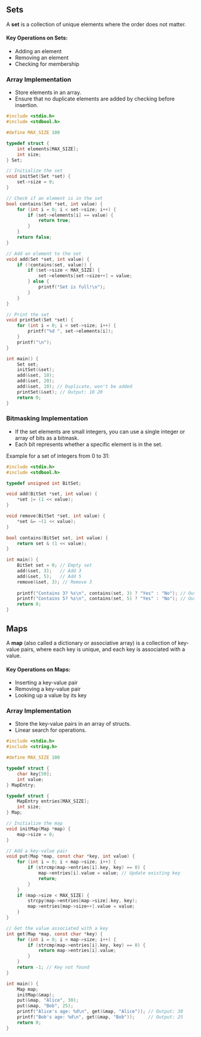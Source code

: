 ## Sets

A **set** is a collection of unique elements where the order does not matter.

#### Key Operations on Sets:

- Adding an element
- Removing an element
- Checking for membership

### Array Implementation

- Store elements in an array.
- Ensure that no duplicate elements are added by checking before insertion.

```c
#include <stdio.h>
#include <stdbool.h>

#define MAX_SIZE 100

typedef struct {
    int elements[MAX_SIZE];
    int size;
} Set;

// Initialize the set
void initSet(Set *set) {
    set->size = 0;
}

// Check if an element is in the set
bool contains(Set *set, int value) {
    for (int i = 0; i < set->size; i++) {
        if (set->elements[i] == value) {
            return true;
        }
    }
    return false;
}

// Add an element to the set
void add(Set *set, int value) {
    if (!contains(set, value)) {
        if (set->size < MAX_SIZE) {
            set->elements[set->size++] = value;
        } else {
            printf("Set is full!\n");
        }
    }
}

// Print the set
void printSet(Set *set) {
    for (int i = 0; i < set->size; i++) {
        printf("%d ", set->elements[i]);
    }
    printf("\n");
}

int main() {
    Set set;
    initSet(&set);
    add(&set, 10);
    add(&set, 20);
    add(&set, 10); // Duplicate, won't be added
    printSet(&set); // Output: 10 20
    return 0;
}
```

### Bitmasking Implementation

- If the set elements are small integers, you can use a single integer or array of bits as a bitmask.
- Each bit represents whether a specific element is in the set.

Example for a set of integers from 0 to 31:
```c
#include <stdio.h>
#include <stdbool.h>

typedef unsigned int BitSet;

void add(BitSet *set, int value) {
    *set |= (1 << value);
}

void remove(BitSet *set, int value) {
    *set &= ~(1 << value);
}

bool contains(BitSet set, int value) {
    return set & (1 << value);
}

int main() {
    BitSet set = 0; // Empty set
    add(&set, 3);   // Add 3
    add(&set, 5);   // Add 5
    remove(&set, 3); // Remove 3
    
    printf("Contains 3? %s\n", contains(set, 3) ? "Yes" : "No"); // Output: No
    printf("Contains 5? %s\n", contains(set, 5) ? "Yes" : "No"); // Output: Yes
    return 0;
}
```

## Maps

A **map** (also called a dictionary or associative array) is a collection of key-value pairs, where each key is unique, and each key is associated with a value.

#### Key Operations on Maps:

- Inserting a key-value pair
- Removing a key-value pair
- Looking up a value by its key

### Array Implementation

- Store the key-value pairs in an array of structs.
- Linear search for operations.

```c
#include <stdio.h>
#include <string.h>

#define MAX_SIZE 100

typedef struct {
    char key[50];
    int value;
} MapEntry;

typedef struct {
    MapEntry entries[MAX_SIZE];
    int size;
} Map;

// Initialize the map
void initMap(Map *map) {
    map->size = 0;
}

// Add a key-value pair
void put(Map *map, const char *key, int value) {
    for (int i = 0; i < map->size; i++) {
        if (strcmp(map->entries[i].key, key) == 0) {
            map->entries[i].value = value; // Update existing key
            return;
        }
    }
    if (map->size < MAX_SIZE) {
        strcpy(map->entries[map->size].key, key);
        map->entries[map->size++].value = value;
    }
}

// Get the value associated with a key
int get(Map *map, const char *key) {
    for (int i = 0; i < map->size; i++) {
        if (strcmp(map->entries[i].key, key) == 0) {
            return map->entries[i].value;
        }
    }
    return -1; // Key not found
}

int main() {
    Map map;
    initMap(&map);
    put(&map, "Alice", 30);
    put(&map, "Bob", 25);
    printf("Alice's age: %d\n", get(&map, "Alice")); // Output: 30
    printf("Bob's age: %d\n", get(&map, "Bob"));     // Output: 25
    return 0;
}
```